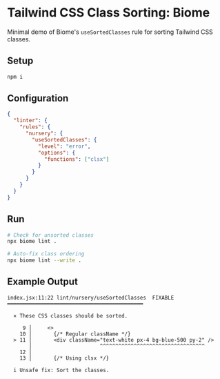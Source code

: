 # Tailwind CSS Class Sorting: Biome

Minimal demo of Biome's `useSortedClasses` rule for sorting Tailwind CSS classes.

## Setup

```sh
npm i
```

## Configuration

```json
{
  "linter": {
    "rules": {
      "nursery": {
        "useSortedClasses": {
          "level": "error",
          "options": {
            "functions": ["clsx"]
          }
        }
      }
    }
  }
}
```

## Run

```sh
# Check for unsorted classes
npx biome lint .

# Auto-fix class ordering
npx biome lint --write .
```

## Example Output

```
index.jsx:11:22 lint/nursery/useSortedClasses  FIXABLE  ━━━━━━━━━━━━━━━━━━━━━━━━━━━━━━━━━━━━━━━━━━━━

  × These CSS classes should be sorted.
  
     9 │     <>
    10 │       {/* Regular className */}
  > 11 │       <div className="text-white px-4 bg-blue-500 py-2" />
       │                      ^^^^^^^^^^^^^^^^^^^^^^^^^^^^^^^^^^
    12 │       
    13 │       {/* Using clsx */}
  
  i Unsafe fix: Sort the classes.
```
